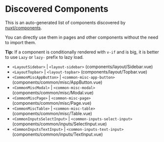 # Discovered Components

This is an auto-generated list of components discovered by [nuxt/components](https://github.com/nuxt/components).

You can directly use them in pages and other components without the need to import them.

**Tip:** If a component is conditionally rendered with `v-if` and is big, it is better to use `Lazy` or `lazy-` prefix to lazy load.

- `<LayoutSidebar>` | `<layout-sidebar>` (components/layout/Sidebar.vue)
- `<LayoutTopbar>` | `<layout-topbar>` (components/layout/Topbar.vue)
- `<CommonMiscAppButton>` | `<common-misc-app-button>` (components/common/misc/AppButton.vue)
- `<CommonMiscModal>` | `<common-misc-modal>` (components/common/misc/Modal.vue)
- `<CommonMiscPage>` | `<common-misc-page>` (components/common/misc/Page.vue)
- `<CommonMiscTable>` | `<common-misc-table>` (components/common/misc/Table.vue)
- `<CommonInputsSelectInput>` | `<common-inputs-select-input>` (components/common/inputs/SelectInput.vue)
- `<CommonInputsTextInput>` | `<common-inputs-text-input>` (components/common/inputs/TextInput.vue)
